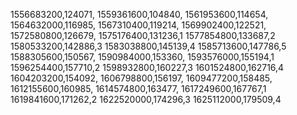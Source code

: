 1556683200,124071,
1559361600,104840,
1561953600,114654,
1564632000,116985,
1567310400,119214,
1569902400,122521,
1572580800,126679,
1575176400,131236,1
1577854800,133687,2
1580533200,142886,3
1583038800,145139,4
1585713600,147786,5
1588305600,150567,
1590984000,153360,
1593576000,155194,1
1596254400,157710,2
1598932800,160227,3
1601524800,162716,4
1604203200,154092,
1606798800,156197,
1609477200,158485,
1612155600,160985,
1614574800,163477,
1617249600,167767,1
1619841600,171262,2
1622520000,174296,3
1625112000,179509,4

